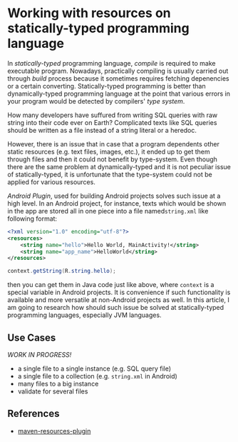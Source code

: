# Working with resources on statically-typed programming language

In *statically-typed* programming language, *compile* is required to make executable program.
Nowadays, practically compiling is usually carried out through *build* process because it sometimes requires fetching depenencies or a certain converting.
Statically-typed programming is better than dynamically-typed programming language at the point that various errors in your program would be detected by compilers' *type system*.

How many developers have suffured from writing SQL queries with raw string into their code ever on Earth?
Complicated texts like SQL queries should be written as a file instead of a string literal or a heredoc.

However, there is an issue that in case that a program dependents other static resources (e.g. text files, images, etc.), it ended up to get them through files and then it could not benefit by type-system.
Even though there are the same problem at dynamically-typed and it is not peculiar issue of statically-typed, it is unfortunate that the type-system could not be applied for various resources.

*Android Plugin*, used for building Android projects solves such issue at a high level. In an Android project, for instance, texts which would be shown in the app are stored all in one piece into a file named`string.xml` like following format:

```xml
<?xml version="1.0" encoding="utf-8"?>  
<resources>  
    <string name="hello">Hello World, MainActivity!</string>  
    <string name="app_name">HelloWorld</string>  
</resources>
```

```java
context.getString(R.string.hello);
```

then you can get them in Java code just like above, where `context` is a special variable in Android projects. It is convenience if such functionality is available and more versatile at non-Android projects as well. In this article, I am going to research how should such issue be solved at statically-typed programming languages, especially JVM languages.

## Use Cases

<em>WORK IN PROGRESS!</em>

- a single file to a single instance (e.g. SQL query file)
- a single file to a collection (e.g. `string.xml` in Android)
- many files to a big instance
- validate for several files

## References

- [maven-resources-plugin](https://github.com/apache/maven-plugins/tree/trunk/maven-resources-plugin)
